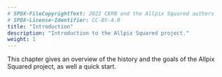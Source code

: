 ```yaml
---
# SPDX-FileCopyrightText: 2022 CERN and the Allpix Squared authors
# SPDX-License-Identifier: CC-BY-4.0
title: "Introduction"
description: "Introduction to the Allpix Squared project."
weight: 1
---
```


This chapter gives an overview of the history and the goals of the Allpix Squared project, as well a quick start.
